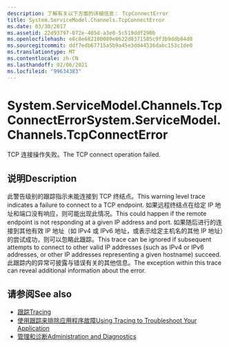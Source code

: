 ```yaml
---
description: 了解有关以下方面的详细信息： TcpConnectError
title: System.ServiceModel.Channels.TcpConnectError
ms.date: 03/30/2017
ms.assetid: 22d93797-072e-405d-a3e0-5c519ddf290b
ms.openlocfilehash: e8c8e682100080e8622d0371505c9f3b9ddb84d0
ms.sourcegitcommit: ddf7edb67715a5b9a45e3dd44536dabc153c1de0
ms.translationtype: MT
ms.contentlocale: zh-CN
ms.lasthandoff: 02/06/2021
ms.locfileid: "99634383"
---
```

# <a name="systemservicemodelchannelstcpconnecterror"></a><span data-ttu-id="39b41-103">System.ServiceModel.Channels.TcpConnectError</span><span class="sxs-lookup"><span data-stu-id="39b41-103">System.ServiceModel.Channels.TcpConnectError</span></span>

<span data-ttu-id="39b41-104">TCP 连接操作失败。</span><span class="sxs-lookup"><span data-stu-id="39b41-104">The TCP connect operation failed.</span></span>  
  
## <a name="description"></a><span data-ttu-id="39b41-105">说明</span><span class="sxs-lookup"><span data-stu-id="39b41-105">Description</span></span>  

 <span data-ttu-id="39b41-106">此警告级别的跟踪指示未能连接到 TCP 终结点。</span><span class="sxs-lookup"><span data-stu-id="39b41-106">This warning level trace indicates a failure to connect to a TCP endpoint.</span></span> <span data-ttu-id="39b41-107">如果远程终结点在给定 IP 地址和端口没有响应，则可能出现此情况。</span><span class="sxs-lookup"><span data-stu-id="39b41-107">This could happen if the remote endpoint is not responding at a given IP address and port.</span></span> <span data-ttu-id="39b41-108">如果随后进行的连接到其他有效 IP 地址（如 IPv4 或 IPv6 地址，或表示给定主机名的其他 IP 地址）的尝试成功，则可以忽略此跟踪。</span><span class="sxs-lookup"><span data-stu-id="39b41-108">This trace can be ignored if subsequent attempts to connect to other valid IP addresses (such as IPv4 or IPv6 addresses, or other IP addresses representing a given hostname) succeed.</span></span> <span data-ttu-id="39b41-109">此跟踪内的异常可披露与错误有关的其他信息。</span><span class="sxs-lookup"><span data-stu-id="39b41-109">The exception within this trace can reveal additional information about the error.</span></span>  
  
## <a name="see-also"></a><span data-ttu-id="39b41-110">请参阅</span><span class="sxs-lookup"><span data-stu-id="39b41-110">See also</span></span>

- [<span data-ttu-id="39b41-111">跟踪</span><span class="sxs-lookup"><span data-stu-id="39b41-111">Tracing</span></span>](index.md)
- [<span data-ttu-id="39b41-112">使用跟踪来排除应用程序故障</span><span class="sxs-lookup"><span data-stu-id="39b41-112">Using Tracing to Troubleshoot Your Application</span></span>](using-tracing-to-troubleshoot-your-application.md)
- [<span data-ttu-id="39b41-113">管理和诊断</span><span class="sxs-lookup"><span data-stu-id="39b41-113">Administration and Diagnostics</span></span>](../index.md)
